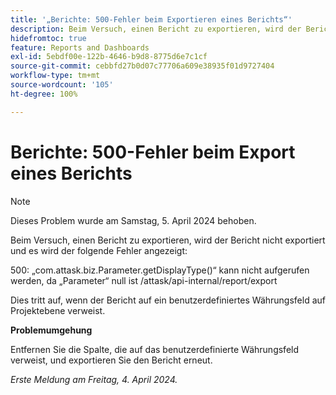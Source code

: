```yaml
---
title: '„Berichte: 500-Fehler beim Exportieren eines Berichts“'
description: Beim Versuch, einen Bericht zu exportieren, wird der Bericht nicht exportiert und es wird ein Fehler angezeigt. Eine Problemumgehung ist verfügbar.
hidefromtoc: true
feature: Reports and Dashboards
exl-id: 5ebdf00e-122b-4646-b9d8-8775d6e7c1cf
source-git-commit: cebbfd27b0d07c77706a609e38935f01d9727404
workflow-type: tm+mt
source-wordcount: '105'
ht-degree: 100%

---
```


# Berichte: 500-Fehler beim Export eines Berichts

>[!NOTE]
>
>Dieses Problem wurde am Samstag, 5. April 2024 behoben.

Beim Versuch, einen Bericht zu exportieren, wird der Bericht nicht exportiert und es wird der folgende Fehler angezeigt:

500: „com.attask.biz.Parameter.getDisplayType()“ kann nicht aufgerufen werden, da „Parameter“ null ist /attask/api-internal/report/export

Dies tritt auf, wenn der Bericht auf ein benutzerdefiniertes Währungsfeld auf Projektebene verweist.

**Problemumgehung**

Entfernen Sie die Spalte, die auf das benutzerdefinierte Währungsfeld verweist, und exportieren Sie den Bericht erneut.

_Erste Meldung am Freitag, 4. April 2024._
